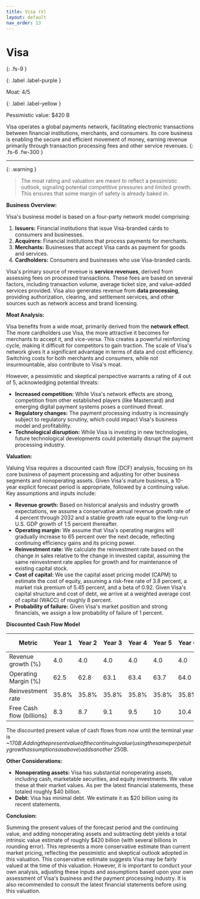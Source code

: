 ```yaml
---
title: Visa (V)
layout: default
nav_order: 13
---
```


# Visa
{: .fs-9 }

{: .label .label-purple }

Moat: 4/5

{: .label .label-yellow }

Pessimistic value: $420 B

Visa operates a global payments network, facilitating electronic transactions between financial institutions, merchants, and consumers. Its core business is enabling the secure and efficient movement of money, earning revenue primarily through transaction processing fees and other service revenues.
{: .fs-6 .fw-300 }

---

{: .warning } 
>The moat rating and valuation are meant to reflect a pessimistic outlook, signaling potential competitive pressures and limited growth. This ensures that some margin of safety is already baked in.


**Business Overview:**

Visa's business model is based on a four-party network model comprising:

1. **Issuers:** Financial institutions that issue Visa-branded cards to consumers and businesses.
2. **Acquirers:** Financial institutions that process payments for merchants.
3. **Merchants:** Businesses that accept Visa cards as payment for goods and services.
4. **Cardholders:** Consumers and businesses who use Visa-branded cards.

Visa's primary source of revenue is **service revenues**, derived from assessing fees on processed transactions. These fees are based on several factors, including transaction volume, average ticket size, and value-added services provided. Visa also generates revenue from **data processing**, providing authorization, clearing, and settlement services, and other sources such as network access and brand licensing.

**Moat Analysis:**

Visa benefits from a wide moat, primarily derived from the **network effect**. The more cardholders use Visa, the more attractive it becomes for merchants to accept it, and vice-versa. This creates a powerful reinforcing cycle, making it difficult for competitors to gain traction.  The scale of Visa's network gives it a significant advantage in terms of data and cost efficiency.  Switching costs for both merchants and consumers, while not insurmountable, also contribute to Visa's moat.

However, a pessimistic and skeptical perspective warrants a rating of 4 out of 5, acknowledging potential threats:

* **Increased competition:** While Visa's network effects are strong, competition from other established players (like Mastercard) and emerging digital payment systems poses a continued threat.
* **Regulatory changes:**  The payment processing industry is increasingly subject to regulatory scrutiny, which could impact Visa's business model and profitability.
* **Technological disruption:**  While Visa is investing in new technologies, future technological developments could potentially disrupt the payment processing industry.

**Valuation:**

Valuing Visa requires a discounted cash flow (DCF) analysis, focusing on its core business of payment processing and adjusting for other business segments and nonoperating assets.  Given Visa's mature business, a 10-year explicit forecast period is appropriate, followed by a continuing value.  Key assumptions and inputs include:

* **Revenue growth:** Based on historical analysis and industry growth expectations, we assume a conservative annual revenue growth rate of 4 percent through 2032 and a stable growth rate equal to the long-run U.S. GDP growth of 1.5 percent thereafter.  
* **Operating margin:**  We assume that Visa's operating margins will gradually increase to 65 percent over the next decade, reflecting continuing efficiency gains and its pricing power.
* **Reinvestment rate:** We calculate the reinvestment rate based on the change in sales relative to the change in invested capital, assuming the same reinvestment rate applies for growth and for maintenance of existing capital stock.
* **Cost of capital:**  We use the capital asset pricing model (CAPM) to estimate the cost of equity, assuming a risk-free rate of 3.8 percent, a market risk premium of 5.45 percent, and a beta of 0.92.  Given Visa's capital structure and cost of debt, we arrive at a weighted average cost of capital (WACC) of roughly 8 percent.
* **Probability of failure:**  Given Visa's market position and strong financials, we assign a low probability of failure of 1 percent.

**Discounted Cash Flow Model**

| Metric                  | Year 1 | Year 2 | Year 3 | Year 4 | Year 5 | Year 6 | Year 7 | Year 8 | Year 9 | Year 10 | Terminal Year |
|--------------------------|-------|-------|-------|-------|-------|-------|-------|-------|-------|--------|-------------|
| Revenue growth (%)       | 4.0   | 4.0   | 4.0   | 4.0   | 4.0   | 4.0   | 4.0   | 4.0   | 4.0   | 4.0    | 1.5         |
| Operating Margin (%)     | 62.5  | 62.8  | 63.1  | 63.4  | 63.7  | 64.0  | 64.3  | 64.6  | 64.9  | 65.2   | 65.5        |
| Reinvestment rate        | 35.8% | 35.8% | 35.8% | 35.8% | 35.8% | 35.8% | 35.8% | 35.8% | 35.8% | 35.8%  | 35.8%       |
| Free Cash flow (billions) | 8.3   | 8.7   | 9.1   | 9.5   | 10    | 10.4  | 10.8  | 11.3  | 11.7  | 12.1   |             |


The discounted present value of cash flows from now until the terminal year is ~$170B. Adding the present value of the continuing value (using the same perpetuity growth assumptions as above) adds another ~$250B.   

**Other Considerations:**

* **Nonoperating assets:**  Visa has substantial nonoperating assets, including cash, marketable securities, and equity investments. We value these at their market values. As per the latest financial statements, these totaled roughly $40 billion.
* **Debt:**  Visa has minimal debt. We estimate it as $20 billion using its recent statements.


**Conclusion:**

Summing the present values of the forecast period and the continuing value, and adding nonoperating assets and subtracting debt yields a total intrinsic value estimate of roughly $420 billion (with several billions in rounding error).  This represents a more conservative estimate than current market pricing, reflecting the pessimistic and skeptical outlook adopted in this valuation. This conservative estimate suggests Visa may be fairly valued at the time of this valuation.  However, it is important to conduct your own analysis, adjusting these inputs and assumptions based upon your own assessment of Visa's business and the payment processing industry. It is also recommended to consult the latest financial statements before using this valuation.
